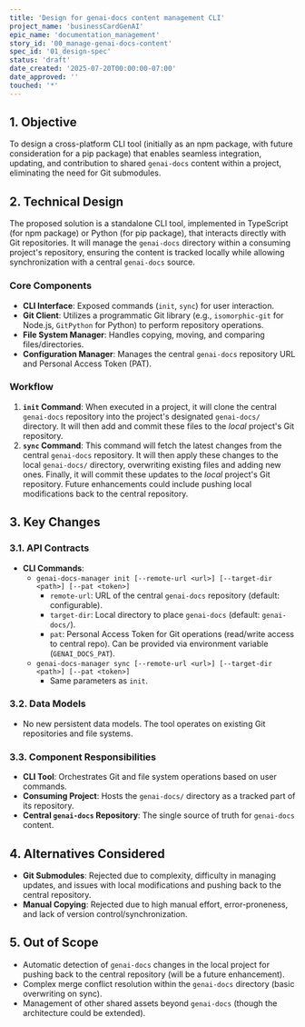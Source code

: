 ```yaml
---
title: 'Design for genai-docs content management CLI'
project_name: 'businessCardGenAI'
epic_name: 'documentation_management'
story_id: '00_manage-genai-docs-content'
spec_id: '01_design-spec'
status: 'draft'
date_created: '2025-07-20T00:00:00-07:00'
date_approved: ''
touched: '*'
---
```


## 1. Objective

To design a cross-platform CLI tool (initially as an npm package, with future consideration for a pip package) that enables seamless integration, updating, and contribution to shared `genai-docs` content within a project, eliminating the need for Git submodules.

## 2. Technical Design

The proposed solution is a standalone CLI tool, implemented in TypeScript (for npm package) or Python (for pip package), that interacts directly with Git repositories. It will manage the `genai-docs` directory within a consuming project's repository, ensuring the content is tracked locally while allowing synchronization with a central `genai-docs` source.

### Core Components

- **CLI Interface**: Exposed commands (`init`, `sync`) for user interaction.
- **Git Client**: Utilizes a programmatic Git library (e.g., `isomorphic-git` for Node.js, `GitPython` for Python) to perform repository operations.
- **File System Manager**: Handles copying, moving, and comparing files/directories.
- **Configuration Manager**: Manages the central `genai-docs` repository URL and Personal Access Token (PAT).

### Workflow

1. **`init` Command**: When executed in a project, it will clone the central `genai-docs` repository into the project's designated `genai-docs/` directory. It will then add and commit these files to the *local* project's Git repository.
2. **`sync` Command**: This command will fetch the latest changes from the central `genai-docs` repository. It will then apply these changes to the local `genai-docs/` directory, overwriting existing files and adding new ones. Finally, it will commit these updates to the *local* project's Git repository. Future enhancements could include pushing local modifications back to the central repository.

## 3. Key Changes

### 3.1. API Contracts

- **CLI Commands**:
  - `genai-docs-manager init [--remote-url <url>] [--target-dir <path>] [--pat <token>]`
    - `remote-url`: URL of the central `genai-docs` repository (default: configurable).
    - `target-dir`: Local directory to place `genai-docs` (default: `genai-docs/`).
    - `pat`: Personal Access Token for Git operations (read/write access to central repo). Can be provided via environment variable (`GENAI_DOCS_PAT`).
  - `genai-docs-manager sync [--remote-url <url>] [--target-dir <path>] [--pat <token>]`
    - Same parameters as `init`.

### 3.2. Data Models

- No new persistent data models. The tool operates on existing Git repositories and file systems.

### 3.3. Component Responsibilities

- **CLI Tool**: Orchestrates Git and file system operations based on user commands.
- **Consuming Project**: Hosts the `genai-docs/` directory as a tracked part of its repository.
- **Central `genai-docs` Repository**: The single source of truth for `genai-docs` content.

## 4. Alternatives Considered

- **Git Submodules**: Rejected due to complexity, difficulty in managing updates, and issues with local modifications and pushing back to the central repository.
- **Manual Copying**: Rejected due to high manual effort, error-proneness, and lack of version control/synchronization.

## 5. Out of Scope

- Automatic detection of `genai-docs` changes in the local project for pushing back to the central repository (will be a future enhancement).
- Complex merge conflict resolution within the `genai-docs` directory (basic overwriting on sync).
- Management of other shared assets beyond `genai-docs` (though the architecture could be extended).
